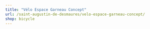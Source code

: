 ```yaml
---
title: "Vélo Espace Garneau Concept"
url: /saint-augustin-de-desmaures/velo-espace-garneau-concept/
shop: bicycle
---
```

